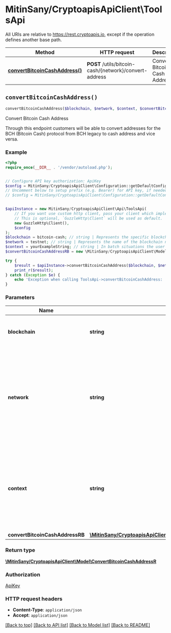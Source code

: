 # MitinSany/CryptoapisApiClient\ToolsApi

All URIs are relative to https://rest.cryptoapis.io, except if the operation defines another base path.

| Method | HTTP request | Description |
| ------------- | ------------- | ------------- |
| [**convertBitcoinCashAddress()**](ToolsApi.md#convertBitcoinCashAddress) | **POST** /utils/bitcoin-cash/{network}/convert-address | Convert Bitcoin Cash Address |


## `convertBitcoinCashAddress()`

```php
convertBitcoinCashAddress($blockchain, $network, $context, $convertBitcoinCashAddressRB): \MitinSany/CryptoapisApiClient\Model\ConvertBitcoinCashAddressR
```

Convert Bitcoin Cash Address

Through this endpoint customers will be able to convert addresses for the BCH (Bitcoin Cash) protocol from BCH legacy to cash address and vice versa.

### Example

```php
<?php
require_once(__DIR__ . '/vendor/autoload.php');


// Configure API key authorization: ApiKey
$config = MitinSany/CryptoapisApiClient\Configuration::getDefaultConfiguration()->setApiKey('x-api-key', 'YOUR_API_KEY');
// Uncomment below to setup prefix (e.g. Bearer) for API key, if needed
// $config = MitinSany/CryptoapisApiClient\Configuration::getDefaultConfiguration()->setApiKeyPrefix('x-api-key', 'Bearer');


$apiInstance = new MitinSany/CryptoapisApiClient\Api\ToolsApi(
    // If you want use custom http client, pass your client which implements `GuzzleHttp\ClientInterface`.
    // This is optional, `GuzzleHttp\Client` will be used as default.
    new GuzzleHttp\Client(),
    $config
);
$blockchain = bitcoin-cash; // string | Represents the specific blockchain protocol name, e.g. Ethereum, Bitcoin, etc.
$network = testnet; // string | Represents the name of the blockchain network used; blockchain networks are usually identical as technology and software, but they differ in data, e.g. - \"mainnet\" is the live network with actual data while network like \"testnet\" is a test network.
$context = yourExampleString; // string | In batch situations the user can use the context to correlate responses with requests. This property is present regardless of whether the response was successful or returned as an error. `context` is specified by the user.
$convertBitcoinCashAddressRB = new \MitinSany/CryptoapisApiClient\Model\ConvertBitcoinCashAddressRB(); // \MitinSany/CryptoapisApiClient\Model\ConvertBitcoinCashAddressRB

try {
    $result = $apiInstance->convertBitcoinCashAddress($blockchain, $network, $context, $convertBitcoinCashAddressRB);
    print_r($result);
} catch (Exception $e) {
    echo 'Exception when calling ToolsApi->convertBitcoinCashAddress: ', $e->getMessage(), PHP_EOL;
}
```

### Parameters

| Name | Type | Description  | Notes |
| ------------- | ------------- | ------------- | ------------- |
| **blockchain** | **string**| Represents the specific blockchain protocol name, e.g. Ethereum, Bitcoin, etc. | [default to &#39;bitcoin-cash&#39;] |
| **network** | **string**| Represents the name of the blockchain network used; blockchain networks are usually identical as technology and software, but they differ in data, e.g. - \&quot;mainnet\&quot; is the live network with actual data while network like \&quot;testnet\&quot; is a test network. | |
| **context** | **string**| In batch situations the user can use the context to correlate responses with requests. This property is present regardless of whether the response was successful or returned as an error. &#x60;context&#x60; is specified by the user. | [optional] |
| **convertBitcoinCashAddressRB** | [**\MitinSany/CryptoapisApiClient\Model\ConvertBitcoinCashAddressRB**](../Model/ConvertBitcoinCashAddressRB.md)|  | [optional] |

### Return type

[**\MitinSany/CryptoapisApiClient\Model\ConvertBitcoinCashAddressR**](../Model/ConvertBitcoinCashAddressR.md)

### Authorization

[ApiKey](../../README.md#ApiKey)

### HTTP request headers

- **Content-Type**: `application/json`
- **Accept**: `application/json`

[[Back to top]](#) [[Back to API list]](../../README.md#endpoints)
[[Back to Model list]](../../README.md#models)
[[Back to README]](../../README.md)
